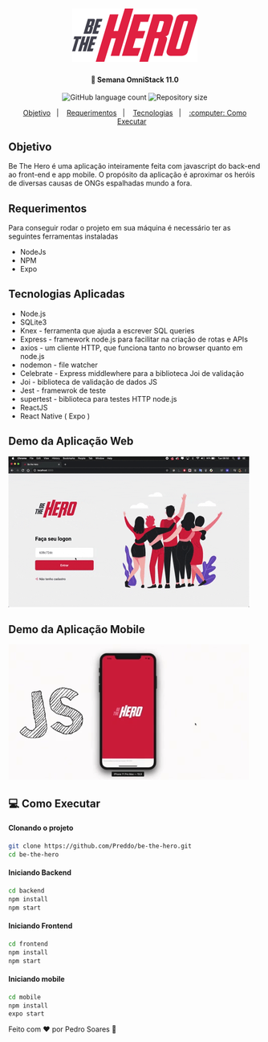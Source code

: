 <h1 align="center">
    <img alt="Be the Hero" src="frontend/src/assets/logo.svg" width="250px" />
</h1>

<h4 align="center">
  🚀 Semana OmniStack 11.0
</h4>

<p align="center">
  <img alt="GitHub language count" src="https://img.shields.io/github/languages/count/Preddo/be-the-hero">

  <img alt="Repository size" src="https://img.shields.io/github/repo-size/Preddo/be-the-hero">
</p>

<p align="center">
  <a href="#objetivo">Objetivo</a>&nbsp;&nbsp;&nbsp;|&nbsp;&nbsp;&nbsp;
  <a href="#requerimentos">Requerimentos</a>&nbsp;&nbsp;&nbsp;|&nbsp;&nbsp;&nbsp;
  <a href="#tecnologias-aplicadas">Tecnologias</a>&nbsp;&nbsp;&nbsp;|&nbsp;&nbsp;&nbsp;
  <a href="#-como-executar">:computer: Como Executar</a>&nbsp;&nbsp;&nbsp;
</p>


## Objetivo
Be The Hero é uma aplicação inteiramente feita com javascript do back-end ao front-end e app mobile. O propósito da aplicação é 
aproximar os heróis de diversas causas de ONGs espalhadas mundo a fora.

## Requerimentos

Para conseguir rodar o projeto em sua máquina é necessário ter as seguintes ferramentas instaladas
- NodeJs
- NPM
- Expo

## Tecnologias Aplicadas

- Node.js
- SQLite3
- Knex - ferramenta que ajuda a escrever SQL queries
- Express - framework node.js para facilitar na criação de rotas e APIs
- axios - um cliente HTTP, que funciona tanto no browser quanto em node.js
- nodemon - file watcher
- Celebrate - Express middlewhere para a biblioteca Joi de validação
- Joi - biblioteca de validação de dados JS
- Jest - framewrok de teste
- supertest - biblioteca para testes HTTP node.js
- ReactJS
- React Native ( Expo )

## Demo da Aplicação Web
![Web Application](assets/webview.gif)

## Demo da Aplicação Mobile
![Mobile Application](assets/mobileview.gif)

## :computer: Como Executar

#### Clonando o projeto
```sh
git clone https://github.com/Preddo/be-the-hero.git
cd be-the-hero
```
#### Iniciando Backend
```sh
cd backend
npm install
npm start
```
#### Iniciando Frontend
```sh
cd frontend
npm install
npm start
```
#### Iniciando mobile
```sh
cd mobile
npm install
expo start
```

Feito com ♥ por Pedro Soares 🚀